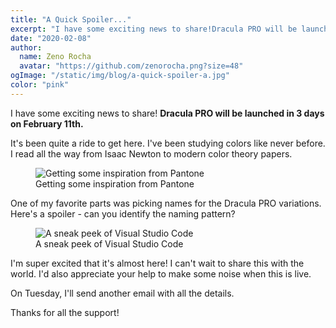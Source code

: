 ```yaml
---
title: "A Quick Spoiler..."
excerpt: "I have some exciting news to share!Dracula PRO will be launched in 3 days on February 11th."
date: "2020-02-08"
author:
  name: Zeno Rocha
  avatar: "https://github.com/zenorocha.png?size=48"
ogImage: "/static/img/blog/a-quick-spoiler-a.jpg"
color: "pink"
---
```


I have some exciting news to share!
**Dracula PRO will be launched in 3 days on February 11th.**

It's been quite a ride to get here. I've been studying colors like never before.
I read all the way from Isaac Newton to modern color theory papers.

<figure>
  <img src="/static/img/blog/a-quick-spoiler-a.jpg" alt="Getting some inspiration from Pantone" />
  <figcaption>Getting some inspiration from Pantone</figcaption>
</figure>

One of my favorite parts was picking names for the Dracula PRO variations.
Here's a spoiler - can you identify the naming pattern?

<figure>
  <img src="/static/img/blog/a-quick-spoiler-b.png" alt="A sneak peek of Visual Studio Code" />
  <figcaption>A sneak peek of Visual Studio Code</figcaption>
</figure>

I'm super excited that it's almost here! I can't wait to share this with the world.
I'd also appreciate your help to make some noise when this is live.

On Tuesday, I'll send another email with all the details.

Thanks for all the support!